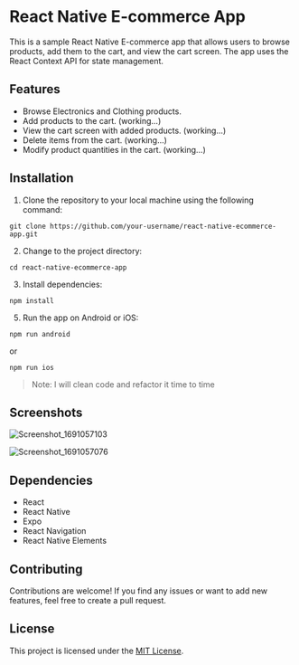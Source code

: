 # React Native E-commerce App

This is a sample React Native E-commerce app that allows users to browse products, add them to the cart, and view the cart screen. The app uses the React Context API for state management.

## Features

- Browse Electronics and Clothing products.
- Add products to the cart.  (working...)
- View the cart screen with added products.  (working...)
- Delete items from the cart.  (working...)
- Modify product quantities in the cart.  (working...)

## Installation

1. Clone the repository to your local machine using the following command:

`git clone https://github.com/your-username/react-native-ecommerce-app.git`

2. Change to the project directory:

`cd react-native-ecommerce-app`

3. Install dependencies:

`npm install`

5. Run the app on Android or iOS:

`npm run android`

or

`npm run ios`


>Note: I will clean code and refactor it time to time


## Screenshots

![Screenshot_1691057103](https://github.com/AbdulMoizz31/e-commerce-ui/assets/88984953/b5e34caf-3ae9-49c4-aa98-1a5592321a90)


![Screenshot_1691057076](https://github.com/AbdulMoizz31/e-commerce-ui/assets/88984953/90c89a8d-e0c5-4293-a91d-1effafb0cc62)


## Dependencies

- React
- React Native
- Expo
- React Navigation
- React Native Elements

## Contributing

Contributions are welcome! If you find any issues or want to add new features, feel free to create a pull request.

## License

This project is licensed under the [MIT License](LICENSE).
